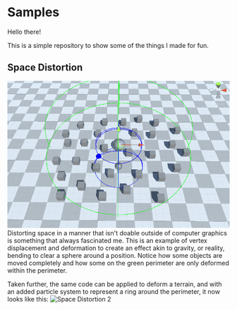 # Samples

Hello there!

This is a simple repository to show some of the things I made for fun.

## Space Distortion
![Space Distortion](https://github.com/gabrielpaquette98/Samples/blob/main/gifs/SpaceDistortion.gif)
Distorting space in a manner that isn't doable outside of computer graphics is something that always fascinated me. This is an example of vertex displacement and deformation to create an effect akin to gravity, or reality, bending to clear a sphere around a position. Notice how some objects are moved completely and how some on the green perimeter are only deformed within the perimeter. 

Taken further, the same code can be applied to deform a terrain, and with an added particle system to represent a ring around the perimeter, it now looks like this:
![Space Distortion 2](https://github.com/gabrielpaquette98/Samples/blob/main/gifs/SpaceDistortion2.gif)

